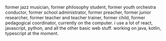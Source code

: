former jazz musician, former philosophy student, former youth orchestra conductor, former school administrator, former preacher, former junior researcher, former teacher and teacher trainer, former child, former pedagogical coordinator, currently on the computer. i use a lot of react, javascript, python, and all the other basic web stuff. working on java, kotlin, typescript at the moment.
